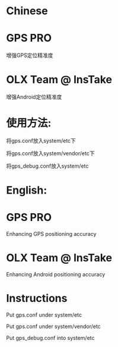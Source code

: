 # Chinese
# GPS PRO
增强GPS定位精准度
# OLX Team @ lnsTake
增强Android定位精准度
# 使用方法:
将gps.conf放入system/etc下

将gps.conf放入system/vendor/etc下

将gps_debug.conf放入system/etc



# English:
# GPS PRO
 Enhancing GPS positioning accuracy 
 # OLX Team @ lnsTake
 Enhancing Android positioning accuracy 
# Instructions
 Put gps.conf under system/etc

 Put gps.conf under system/vendor/etc

 Put gps_debug.conf into system/etc

